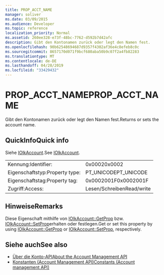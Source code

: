 ```yaml
---
title: PROP_ACCT_NAME
manager: soliver
ms.date: 03/09/2015
ms.audience: Developer
ms.topic: reference
localization_priority: Normal
ms.assetid: 260ee328-e73f-48bc-7762-d592b7d42afc
description: Gibt den Kontonamen zurück oder legt den Namen fest.
ms.openlocfilehash: 90b62548694687d9357f4302af36e4c8efeb8c0c
ms.sourcegitcommit: 8657170d071f9bcf680aba50b9c07f2a4fb82283
ms.translationtype: MT
ms.contentlocale: de-DE
ms.lasthandoff: 04/28/2019
ms.locfileid: "33429432"
---
```

# <a name="prop_acct_name"></a><span data-ttu-id="54212-103">PROP_ACCT_NAME</span><span class="sxs-lookup"><span data-stu-id="54212-103">PROP_ACCT_NAME</span></span>

<span data-ttu-id="54212-104">Gibt den Kontonamen zurück oder legt den Namen fest.</span><span class="sxs-lookup"><span data-stu-id="54212-104">Returns or sets the account name.</span></span>
  
## <a name="quick-info"></a><span data-ttu-id="54212-105">QuickInfo</span><span class="sxs-lookup"><span data-stu-id="54212-105">Quick info</span></span>

<span data-ttu-id="54212-106">Siehe [IOlkAccount](iolkaccount.md).</span><span class="sxs-lookup"><span data-stu-id="54212-106">See [IOlkAccount](iolkaccount.md).</span></span>
  
|||
|:-----|:-----|
|<span data-ttu-id="54212-107">Kennung:</span><span class="sxs-lookup"><span data-stu-id="54212-107">Identifier:</span></span>  <br/> |<span data-ttu-id="54212-108">0x0002</span><span class="sxs-lookup"><span data-stu-id="54212-108">0x0002</span></span>  <br/> |
|<span data-ttu-id="54212-109">Eigenschaftstyp:</span><span class="sxs-lookup"><span data-stu-id="54212-109">Property type:</span></span>  <br/> |<span data-ttu-id="54212-110">PT_UNICODE</span><span class="sxs-lookup"><span data-stu-id="54212-110">PT_UNICODE</span></span>  <br/> |
|<span data-ttu-id="54212-111">Eigenschaftstag:</span><span class="sxs-lookup"><span data-stu-id="54212-111">Property tag:</span></span>  <br/> |<span data-ttu-id="54212-112">0x0002001F</span><span class="sxs-lookup"><span data-stu-id="54212-112">0x0002001F</span></span>  <br/> |
|<span data-ttu-id="54212-113">Zugriff:</span><span class="sxs-lookup"><span data-stu-id="54212-113">Access:</span></span>  <br/> |<span data-ttu-id="54212-114">Lesen/Schreiben</span><span class="sxs-lookup"><span data-stu-id="54212-114">Read/write</span></span>  <br/> |
   
## <a name="remarks"></a><span data-ttu-id="54212-115">Hinweise</span><span class="sxs-lookup"><span data-stu-id="54212-115">Remarks</span></span>

<span data-ttu-id="54212-116">Diese Eigenschaft mithilfe von [IOlkAccount::GetProp](iolkaccount-getprop.md) bzw. [IOlkAccount::SetProp](iolkaccount-setprop.md)erhalten oder festlegen.</span><span class="sxs-lookup"><span data-stu-id="54212-116">Get or set this property by using [IOlkAccount::GetProp](iolkaccount-getprop.md) or [IOlkAccount::SetProp](iolkaccount-setprop.md), respectively.</span></span>
  
## <a name="see-also"></a><span data-ttu-id="54212-117">Siehe auch</span><span class="sxs-lookup"><span data-stu-id="54212-117">See also</span></span>

- [<span data-ttu-id="54212-118">Über die Konto-API</span><span class="sxs-lookup"><span data-stu-id="54212-118">About the Account Management API</span></span>](about-the-account-management-api.md) 
- [<span data-ttu-id="54212-119">Konstanten (Account Management API)</span><span class="sxs-lookup"><span data-stu-id="54212-119">Constants (Account management API)</span></span>](constants-account-management-api.md)

